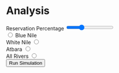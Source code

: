 # Analysis
<div class="controls">
    <label for="reserve-selection">Reservation Percentage</label>
    <input id="reserve-selection" type="range" min="0" max="100" step="10" value="30" class="slider">
    <br />
    <input id="river-selection-blue" name="river-selection" value="blue" type="radio" class="radio">
    <label for="river-selection-blue">Blue Nile</label>
    <br />
    <label for="river-selection-white">White Nile</label>
    <input id="river-selection-white" name="river-selection" value="white" type="radio" class="radio">
    <br />
    <label for="river-selection-atbara">Atbara</label>
    <input id="river-selection-atbara" name="river-selection" value="atbara" type="radio" class="radio">
    <br />
    <label for="river-selection-all">All Rivers</label>
    <input id="river-selection-all" name="river-selection" value="all" type="radio" class="radio">
    <br />
    <button id="update-button">Run Simulation</button>
</div>